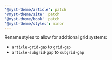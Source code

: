 ```yaml
---
'@myst-theme/article': patch
'@myst-theme/site': patch
'@myst-theme/book': patch
'@myst-theme/styles': minor
---
```


Rename styles to allow for additional grid systems:

- `article-grid-gap` to `grid-gap`
- `article-subgrid-gap` to `subgrid-gap`
